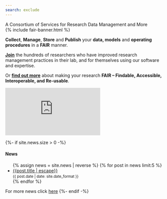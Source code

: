 ```yaml
---
search: exclude
---
```

<div class="home-title">A Consortium of Services for Research Data Management and More</div>
{% include fair-banner.html %}

**Collect**, **Manage**, **Store** and **Publish** your **data, models** and **operating procedures** in a **FAIR** manner.

**[Join](https://fair-dom.org/contribute/join-us)** the hundreds of researchers who have improved research management practices in their lab, and for themselves using our software and expertise.

Or **[find out more](https://fair-dom.org/about-fairdom)** about making your research **FAIR – Findable, Accessible, Interoperable, and Re-usable**.

<iframe src="https://www.youtube.com/embed/PWutnWBfUSw" frameborder="0" allow="accelerometer; autoplay; clipboard-write; encrypted-media; gyroscope; picture-in-picture" allowfullscreen></iframe>


{%- if site.news.size > 0 -%}
#### News

<ul class="list-unstyled">
{% assign news = site.news | reverse %}
{% for post in news limit:5   %}
    <li>
        <a href="{{post.url | relative_url}}">{{post.title | escape}}</a>
        <br/><small>{{ post.date | date: site.date_format }}</small>
    </li>
{% endfor %}
</ul>

For more news click [here](news)
{%- endif -%}

